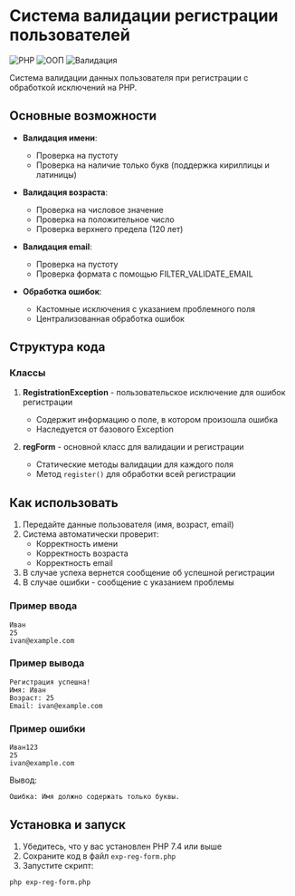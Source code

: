 # Система валидации регистрации пользователей

![PHP](https://img.shields.io/badge/PHP-7.4+-blue.svg)
![ООП](https://img.shields.io/badge/ООП-Web-red.svg)
![Валидация](https://img.shields.io/badge/Валидация-Регистрация-lightgreen.svg)

Система валидации данных пользователя при регистрации с обработкой исключений на PHP.

## Основные возможности

- **Валидация имени**:
  - Проверка на пустоту
  - Проверка на наличие только букв (поддержка кириллицы и латиницы)
  
- **Валидация возраста**:
  - Проверка на числовое значение
  - Проверка на положительное число
  - Проверка верхнего предела (120 лет)
  
- **Валидация email**:
  - Проверка на пустоту
  - Проверка формата с помощью FILTER_VALIDATE_EMAIL

- **Обработка ошибок**:
  - Кастомные исключения с указанием проблемного поля
  - Централизованная обработка ошибок

## Структура кода

### Классы

1. **RegistrationException** - пользовательское исключение для ошибок регистрации
   - Содержит информацию о поле, в котором произошла ошибка
   - Наследуется от базового Exception

2. **regForm** - основной класс для валидации и регистрации
   - Статические методы валидации для каждого поля
   - Метод `register()` для обработки всей регистрации

## Как использовать

1. Передайте данные пользователя (имя, возраст, email)
2. Система автоматически проверит:
   - Корректность имени
   - Корректность возраста
   - Корректность email
3. В случае успеха вернется сообщение об успешной регистрации
4. В случае ошибки - сообщение с указанием проблемы

### Пример ввода
```
Иван
25
ivan@example.com
```

### Пример вывода
```
Регистрация успешна!
Имя: Иван
Возраст: 25
Email: ivan@example.com
```

### Пример ошибки
```
Иван123
25
ivan@example.com
```
Вывод:
```
Ошибка: Имя должно содержать только буквы.
```

## Установка и запуск

1. Убедитесь, что у вас установлен PHP 7.4 или выше
2. Сохраните код в файл `exp-reg-form.php`
3. Запустите скрипт:
```bash
php exp-reg-form.php
```
